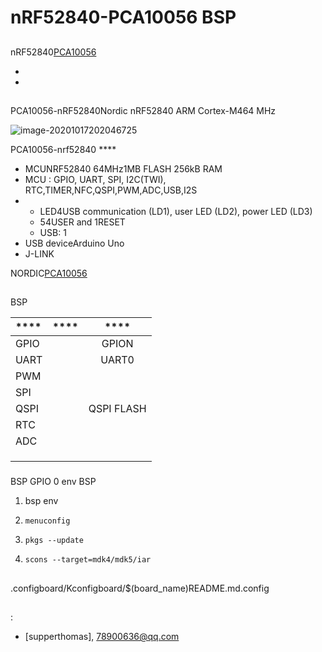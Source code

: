 # nRF52840-PCA10056 BSP

## 

nRF52840[PCA10056](https://www.nordicsemi.com/Software-and-tools/Development-Kits/nRF52840-DK)


- 
- 

## 

PCA10056-nRF52840Nordic nRF52840 ARM Cortex-M464 MHz



![image-20201017202046725](../docs/images/nrf52840.png)

PCA10056-nrf52840  **** 

- MCUNRF52840 64MHz1MB FLASH 256kB RAM
- MCU : GPIO, UART, SPI, I2C(TWI), RTC,TIMER,NFC,QSPI,PWM,ADC,USB,I2S
- 
  - LED4USB communication (LD1), user LED (LD2), power LED (LD3) 
  - 54USER and 1RESET 
  - USB:   1
- USB deviceArduino Uno 
-  J-LINK 

NORDIC[PCA10056](https://www.nordicsemi.com/Software-and-tools/Development-Kits/nRF52840-DK)



## 

 BSP 

| **** | **** |        ****        |
| :----------- | :----------: | :--------------------: |
| GPIO         |          |         GPION          |
| UART         |          |         UART0          |
| PWM          |          |                    |
| SPI          |          |                    |
| QSPI         |          | QSPI FLASH |
| RTC          |          |                        |
| ADC          |          |                        |
|              |              |                        |
|              |              |                        |
|              |              |                        |



### 

 BSP  GPIO   0  env  BSP 

1.  bsp  env 

2. `menuconfig`

3. `pkgs --update`

4. `scons --target=mdk4/mdk5/iar` 



## 

.configboard/Kconfigboard/$(board_name)README.md.config

## 

## 

:

-  [supperthomas], <78900636@qq.com>